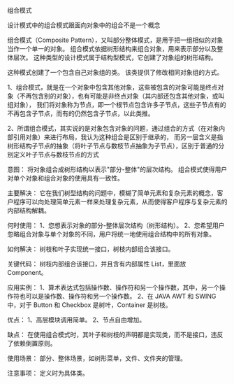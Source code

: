 组合模式

设计模式中的组合模式跟面向对象中的组合不是一个概念

组合模式（Composite Pattern），又叫部分整体模式，是用于把一组相似的对象当作一个单一的对象。
组合模式依据树形结构来组合对象，用来表示部分以及整体层次。
这种类型的设计模式属于结构型模式，它创建了对象组的树形结构。

这种模式创建了一个包含自己对象组的类。
该类提供了修改相同对象组的方式。

1、组合模式，就是在一个对象中包含其他对象，这些被包含的对象可能是终点对象（不再包含别的对象），也有可能是非终点对象（其内部还包含其他对象，或叫组对象），
    我们将对象称为节点，即一个根节点包含许多子节点，这些子节点有的不再包含子节点，而有的仍然包含子节点，以此类推。

2、所谓组合模式，其实说的是对象包含对象的问题，通过组合的方式（在对象内部引用对象）来进行布局，我认为这种组合是区别于继承的，
    而另一层含义是指树形结构子节点的抽象（将叶子节点与数枝节点抽象为子节点），区别于普通的分别定义叶子节点与数枝节点的方式

意图：
    将对象组合成树形结构以表示"部分-整体"的层次结构。
    组合模式使得用户对单个对象和组合对象的使用具有一致性。

主要解决：
    它在我们树型结构的问题中，模糊了简单元素和复杂元素的概念，客户程序可以向处理简单元素一样来处理复杂元素，从而使得客户程序与复杂元素的内部结构解耦。

何时使用：
    1、您想表示对象的部分-整体层次结构（树形结构）。
    2、您希望用户忽略组合对象与单个对象的不同，用户将统一地使用组合结构中的所有对象。

如何解决：
    树枝和叶子实现统一接口，树枝内部组合该接口。

关键代码：
    树枝内部组合该接口，并且含有内部属性 List，里面放 Component。

应用实例：
    1、算术表达式包括操作数、操作符和另一个操作数，其中，另一个操作符也可以是操作数、操作符和另一个操作数。
    2、在 JAVA AWT 和 SWING 中，对于 Button 和 Checkbox 是树叶，Container 是树枝。

优点：
    1、高层模块调用简单。
    2、节点自由增加。

缺点：
    在使用组合模式时，其叶子和树枝的声明都是实现类，而不是接口，违反了依赖倒置原则。

使用场景：
    部分、整体场景，如树形菜单，文件、文件夹的管理。

注意事项：
    定义时为具体类。